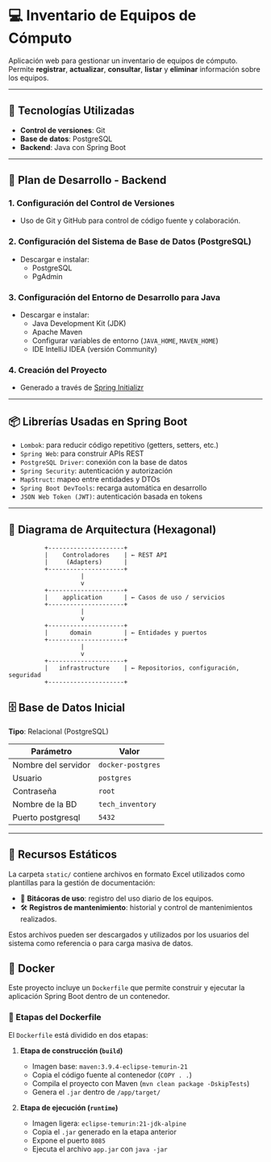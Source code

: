 # 💻 Inventario de Equipos de Cómputo

Aplicación web para gestionar un inventario de equipos de cómputo.  
Permite **registrar**, **actualizar**, **consultar**, **listar** y **eliminar** información sobre los equipos.

---

## 🚀 Tecnologías Utilizadas

- **Control de versiones**: Git
- **Base de datos**: PostgreSQL
- **Backend**: Java con Spring Boot

---

## 🧩 Plan de Desarrollo - Backend

### 1. Configuración del Control de Versiones

- Uso de Git y GitHub para control de código fuente y colaboración.

### 2. Configuración del Sistema de Base de Datos (PostgreSQL)

- Descargar e instalar:
  - PostgreSQL
  - PgAdmin

### 3. Configuración del Entorno de Desarrollo para Java

- Descargar e instalar:
  - Java Development Kit (JDK)
  - Apache Maven
  - Configurar variables de entorno (`JAVA_HOME`, `MAVEN_HOME`)
  - IDE IntelliJ IDEA (versión Community)

### 4. Creación del Proyecto

- Generado a través de [Spring Initializr](https://start.spring.io)

---

## 📦 Librerías Usadas en Spring Boot

- `Lombok`: para reducir código repetitivo (getters, setters, etc.)
- `Spring Web`: para construir APIs REST
- `PostgreSQL Driver`: conexión con la base de datos
- `Spring Security`: autenticación y autorización
- `MapStruct`: mapeo entre entidades y DTOs
- `Spring Boot DevTools`: recarga automática en desarrollo
- `JSON Web Token (JWT)`: autenticación basada en tokens

---

## 🧱 Diagrama de Arquitectura (Hexagonal)

              +---------------------+
              |    Controladores    | ← REST API
              |     (Adapters)      |
              +---------------------+
                        |
                        v
              +---------------------+
              |    application      | ← Casos de uso / servicios
              +---------------------+
                        |
                        v
              +---------------------+
              |      domain         | ← Entidades y puertos
              +---------------------+
                        |
                        v
              +---------------------+
              |   infrastructure    | ← Repositorios, configuración, seguridad
              +---------------------+

## 🗄️ Base de Datos Inicial

**Tipo**: Relacional (PostgreSQL)

| Parámetro              | Valor              |
|------------------------|--------------------|
| Nombre del servidor    | `docker-postgres`  |
| Usuario                | `postgres`         |
| Contraseña             | `root`             |
| Nombre de la BD        | `tech_inventory`   |
| Puerto postgresql      | `5432`   |

---

## 📁 Recursos Estáticos

La carpeta `static/` contiene archivos en formato Excel utilizados como plantillas para la gestión de documentación:

- 📝 **Bitácoras de uso**: registro del uso diario de los equipos.
- 🛠️ **Registros de mantenimiento**: historial y control de mantenimientos realizados.

Estos archivos pueden ser descargados y utilizados por los usuarios del sistema como referencia o para carga masiva de datos.


## 🐳 Docker

Este proyecto incluye un `Dockerfile` que permite construir y ejecutar la aplicación Spring Boot dentro de un contenedor.

### 🧱 Etapas del Dockerfile

El `Dockerfile` está dividido en dos etapas:

1. **Etapa de construcción (`build`)**
   - Imagen base: `maven:3.9.4-eclipse-temurin-21`
   - Copia el código fuente al contenedor (`COPY . .`)
   - Compila el proyecto con Maven (`mvn clean package -DskipTests`)
   - Genera el `.jar` dentro de `/app/target/`

2. **Etapa de ejecución (`runtime`)**
   - Imagen ligera: `eclipse-temurin:21-jdk-alpine`
   - Copia el `.jar` generado en la etapa anterior
   - Expone el puerto `8085`
   - Ejecuta el archivo `app.jar` con `java -jar`

